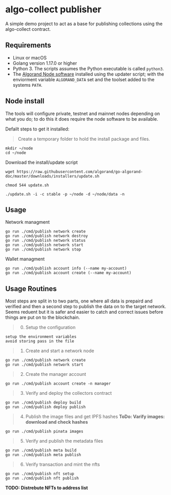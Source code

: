# algo-collect publisher

A simple demo project to act as a base for publishing collections using the algo-collect contract.

## Requirements

- Linux or macOS
- Golang version 1.17.0 or higher
- Python 3. The scripts assumes the Python executable is called `python3`.
- The [Algorand Node software][algorand-install] installed using the updater script; with the enviorment variable `ALGORAND_DATA` set and the toolset added to the systems `PATH`.

[algorand-install]: https://developer.algorand.org/docs/run-a-node/setup/install/

## Node install

The tools will configure private, testnet and mainnet nodes depending on what you do; to do this it does require the node software to be available.

Defailt steps to get it installed:

> Create a temporary folder to hold the install package and files.

```
mkdir ~/node
cd ~/node
```

Download the install/update script

```
wget https://raw.githubusercontent.com/algorand/go-algorand-doc/master/downloads/installers/update.sh
```

```
chmod 544 update.sh
```

```
./update.sh -i -c stable -p ~/node -d ~/node/data -n
```

## Usage

Network managment

```
go run ./cmd/publish network create
go run ./cmd/publish network destroy
go run ./cmd/publish network status
go run ./cmd/publish network start
go run ./cmd/publish network stop
```

Wallet managment

```
go run ./cmd/publish account info (--name my-account)
go run ./cmd/publish account create (--name my-account)
```

## Usage Routines

Most steps are split in to two parts, one where all data is prepaird and verified and then a second step to publish the data on to the target network. Seems reduent but it is safer and easier to catch and correct issues before things are put on to the blockchain.

> 0. Setup the configuration

```
setup the environment variables
avoid storing pass in the file
```

> 1. Create and start a network node

```
go run ./cmd/publish network create
go run ./cmd/publish network start
```

> 2. Create the manager account

```
go run ./cmd/publish account create -n manager
```

> 3. Verify and deploy the collectors contract

```
go run ./cmd/publish deploy build
go run ./cmd/publish deploy publish
```

> 4. Publish the image files and get IPFS hashes
>    **ToDo: Varify images: download and check hashes**

```
go run ./cmd/publish pinata images
```

> 5. Verify and publish the metadata files

```
go run ./cmd/publish meta build
go run ./cmd/publish meta publish
```

> 6. Verify transaction and mint the nfts

```
go run ./cmd/publish nft setup
go run ./cmd/publish nft publish
```

**TODO: Distrebute NFTs to address list**
